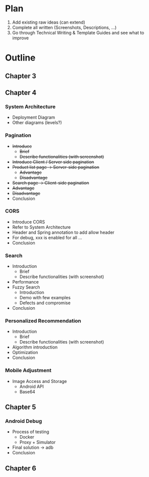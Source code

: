 # Plan

1.  Add existing raw ideas (can extend)
2.  Complete all written (Screenshots, Descriptions, ...)
3.  Go through Technical Writing & Template Guides and see what to improve



# Outline

## Chapter 3







## Chapter 4

### System Architecture

- Deployment Diagram
- Other diagrams (levels?)



### Pagination

- ~~Introduce~~
  - ~~Brief~~
  - ~~Describe functionalities (with screenshot)~~
- ~~Introduce Client / Server side pagination~~
- ~~Product list page -> Server-side pagination~~
  - ~~Advantage~~
  - ~~Disadvantage~~
-  ~~Search page -> Client-side pagination~~
  - ~~Advantage~~
  - ~~Disadvantage~~
- Conclusion



### CORS

- Introduce CORS
- Refer to System Architecture
- Header and Spring annotation to add allow header
- For debug, xxx is enabled for all ...
- Conclusion



### Search

- Introduction
  - Brief
  - Describe functionalities (with screenshot)
- Performance
- Fuzzy Search
  - Introduction
  - Demo with few examples
  - Defects and compromise
-  Conclusion



### Personalized Recommendation

- Introduction
  - Brief
  - Describe functionalities (with screenshot)
- Algorithm introduction
- Optimization
- Conclusion



### Mobile Adjustment

- Image Access and Storage
  - Android API
  - Base64





## Chapter 5

### Android Debug

- Process of testing
  - Docker
  - Proxy + Simulator
- Final solution -> adb
- Conclusion





## Chapter 6